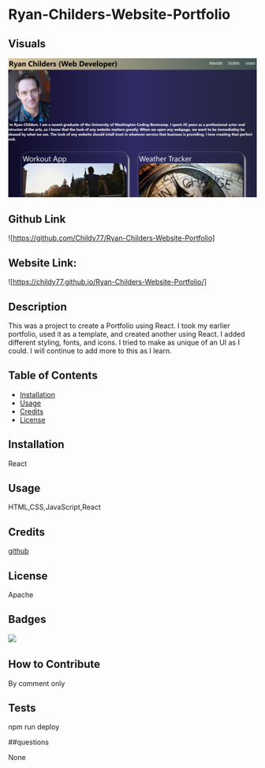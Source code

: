# Ryan-Childers-Website-Portfolio

 ## Visuals

 ![alt text](public/images/Website%20Screen%20Shot.png)

 ## Github Link

 ![https://github.com/Childy77/Ryan-Childers-Website-Portfolio]

 ## Website Link:

 ![https://childy77.github.io/Ryan-Childers-Website-Portfolio/]



 ## Description
  
 This was a project to create a Portfolio using React.  I took my earlier portfolio, used it as a template, and created another using React.  I added different styling, fonts, and icons.  I tried to make as unique of an UI as I could.  I will continue to add more to this as I learn.
  
  ## Table of Contents
  
  - [Installation](#installation)
  - [Usage](#usage)
  - [Credits](#credits)
  - [License](#license)
  
  ## Installation
  
 React
  
  ## Usage
  
  HTML,CSS,JavaScript,React

  ## Credits
  
  [github](https://github.com/Childy77)
  
  ## License
  
  Apache
  
  ## Badges
  
  ![](https://img.shields.io/badge/lincense-Apache-blue)
  
  ## How to Contribute
  
  By comment only
  
  ## Tests
  
  npm run deploy

  ##questions

  None